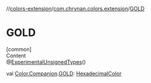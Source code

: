 //[colors-extension](../../index.md)/[com.chrynan.colors.extension](index.md)/[GOLD](-g-o-l-d.md)



# GOLD  
[common]  
Content  
@[ExperimentalUnsignedTypes](https://kotlinlang.org/api/latest/jvm/stdlib/kotlin/-experimental-unsigned-types/index.html)()  
  
val [Color.Companion](../../../colors-core/colors-core/com.chrynan.colors/-color/-companion/index.md).[GOLD](-g-o-l-d.md): [HexadecimalColor](../../../colors-core/colors-core/com.chrynan.colors/-hexadecimal-color/index.md)  



